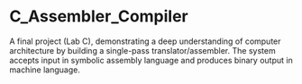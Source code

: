 # C_Assembler_Compiler
A final project (Lab C), demonstrating a deep understanding of computer architecture by building a single-pass translator/assembler. The system accepts input in symbolic assembly language and produces binary output in machine language.
